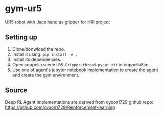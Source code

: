 # gym-ur5
UR5 robot with Jaco hand as gripper for HRI project


## Setting up

1. Clone/donwload the repo.
2. Install it using: ```pip install -e .```
3. Install its dependencies.
4. Open coppelia scene ```UR5-Gripper-thread-pyapi.ttt``` in coppeliaSim.
5. Use one of agent's jupyter notebook implementation to create the agent and create the gym environment.

## Source
Deep RL Agent implementations are derived from cyoon1729 github repo: https://github.com/cyoon1729/Reinforcement-learning
